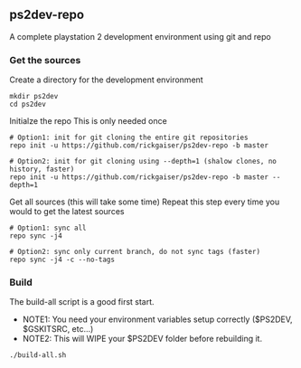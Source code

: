 ## ps2dev-repo
A complete playstation 2 development environment using git and repo

### Get the sources
Create a directory for the development environment
```
mkdir ps2dev
cd ps2dev
```
Initialze the repo
This is only needed once
```
# Option1: init for git cloning the entire git repositories
repo init -u https://github.com/rickgaiser/ps2dev-repo -b master

# Option2: init for git cloning using --depth=1 (shalow clones, no history, faster)
repo init -u https://github.com/rickgaiser/ps2dev-repo -b master --depth=1
```
Get all sources (this will take some time)
Repeat this step every time you would to get the latest sources
```
# Option1: sync all
repo sync -j4

# Option2: sync only current branch, do not sync tags (faster)
repo sync -j4 -c --no-tags
```

### Build
The build-all script is a good first start.
- NOTE1: You need your environment variables setup correctly ($PS2DEV, $GSKITSRC, etc...)
- NOTE2: This will WIPE your $PS2DEV folder before rebuilding it.
```
./build-all.sh
```

